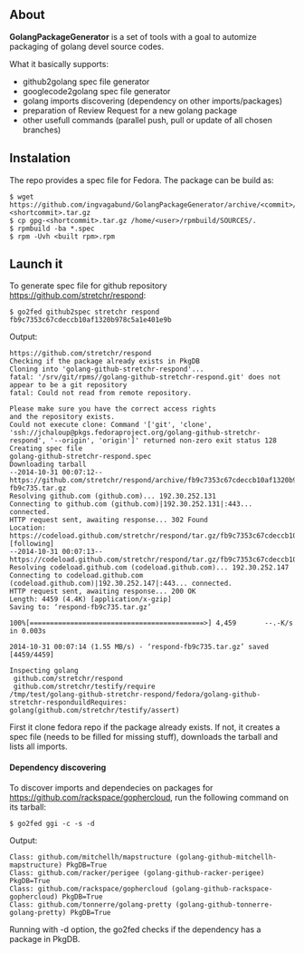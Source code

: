 ## About

**GolangPackageGenerator** is a set of tools with a goal to automize packaging of golang devel source codes.

What it basically supports:
* github2golang spec file generator
* googlecode2golang spec file generator
* golang imports discovering (dependency on other imports/packages)
* preparation of Review Request for a new golang package
* other usefull commands (parallel push, pull or update of all chosen branches)

## Instalation
The repo provides a spec file for Fedora. The package can be build as:

   ```vim
   $ wget https://github.com/ingvagabund/GolangPackageGenerator/archive/<commit>/gpg-<shortcommit>.tar.gz
   $ cp gpg-<shortcommit>.tar.gz /home/<user>/rpmbuild/SOURCES/.
   $ rpmbuild -ba *.spec
   $ rpm -Uvh <built rpm>.rpm
   ```

## Launch it
To generate spec file for github repository https://github.com/stretchr/respond:

   ```vim
   $ go2fed github2spec stretchr respond fb9c7353c67cdeccb10af1320b978c5a1e401e9b
   ```

Output:
   ```vim
   https://github.com/stretchr/respond
   Checking if the package already exists in PkgDB
   Cloning into 'golang-github-stretchr-respond'...
   fatal: '/srv/git/rpms//golang-github-stretchr-respond.git' does not appear to be a git repository
   fatal: Could not read from remote repository.

   Please make sure you have the correct access rights
   and the repository exists.
   Could not execute clone: Command '['git', 'clone', 'ssh://jchaloup@pkgs.fedoraproject.org/golang-github-stretchr-respond', '--origin', 'origin']' returned non-zero exit status 128
   Creating spec file
   golang-github-stretchr-respond.spec
   Downloading tarball
   --2014-10-31 00:07:12--  https://github.com/stretchr/respond/archive/fb9c7353c67cdeccb10af1320b978c5a1e401e9b/respond-fb9c735.tar.gz
   Resolving github.com (github.com)... 192.30.252.131
   Connecting to github.com (github.com)|192.30.252.131|:443... connected.
   HTTP request sent, awaiting response... 302 Found
   Location: https://codeload.github.com/stretchr/respond/tar.gz/fb9c7353c67cdeccb10af1320b978c5a1e401e9b [following]
   --2014-10-31 00:07:13--  https://codeload.github.com/stretchr/respond/tar.gz/fb9c7353c67cdeccb10af1320b978c5a1e401e9b
   Resolving codeload.github.com (codeload.github.com)... 192.30.252.147
   Connecting to codeload.github.com (codeload.github.com)|192.30.252.147|:443... connected.
   HTTP request sent, awaiting response... 200 OK
   Length: 4459 (4.4K) [application/x-gzip]
   Saving to: ‘respond-fb9c735.tar.gz’

   100%[===========================================>] 4,459       --.-K/s   in 0.003s  

   2014-10-31 00:07:14 (1.55 MB/s) - ‘respond-fb9c735.tar.gz’ saved [4459/4459]

   Inspecting golang
   	github.com/stretchr/respond
   	github.com/stretchr/testify/require
   /tmp/test/golang-github-stretchr-respond/fedora/golang-github-stretchr-responduildRequires:  golang(github.com/stretchr/testify/assert) 
   ```
   
First it clone fedora repo if the package already exists. If not, it creates a spec file (needs to be filled for missing stuff), downloads the tarball and lists all imports.

#### Dependency discovering
To discover imports and dependecies on packages for https://github.com/rackspace/gophercloud, run the following command on its tarball:

   ```vim
   $ go2fed ggi -c -s -d
   ```

Output:

   ```vim
   Class: github.com/mitchellh/mapstructure (golang-github-mitchellh-mapstructure) PkgDB=True
   Class: github.com/racker/perigee (golang-github-racker-perigee) PkgDB=True
   Class: github.com/rackspace/gophercloud (golang-github-rackspace-gophercloud) PkgDB=True
   Class: github.com/tonnerre/golang-pretty (golang-github-tonnerre-golang-pretty) PkgDB=True
   ```

Running with -d option, the go2fed checks if the dependency has a package in PkgDB.
